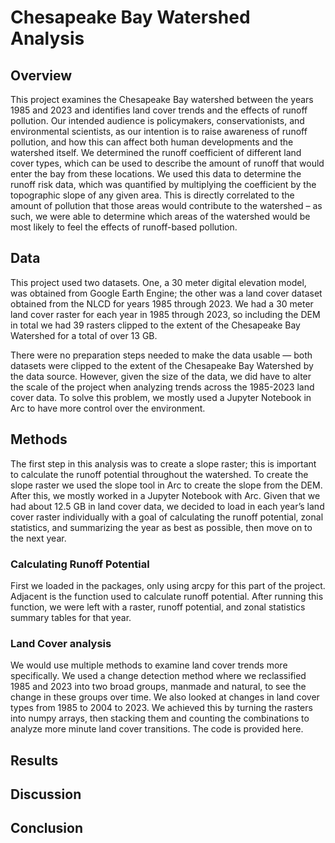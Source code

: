 # Chesapeake Bay Watershed Analysis

## Overview

This project examines the Chesapeake Bay watershed between the years 1985
and 2023 and identifies land cover trends and the effects of runoff pollution. Our
intended audience is policymakers, conservationists, and environmental scientists, as
our intention is to raise awareness of runoff pollution, and how this can affect both
human developments and the watershed itself. We determined the runoff coefficient of
different land cover types, which can be used to describe the amount of runoff that
would enter the bay from these locations. We used this data to determine the runoff risk
data, which was quantified by multiplying the coefficient by the topographic slope of any
given area. This is directly correlated to the amount of pollution that those areas would
contribute to the watershed – as such, we were able to determine which areas of the
watershed would be most likely to feel the effects of runoff-based pollution.

## Data

This project used two datasets. One, a 30 meter digital elevation model, was
obtained from Google Earth Engine; the other was a land cover dataset obtained from
the NLCD for years 1985 through 2023. We had a 30 meter land cover raster for each
year in 1985 through 2023, so including the DEM in total we had 39 rasters clipped to
the extent of the Chesapeake Bay Watershed for a total of over 13 GB.

There were no preparation steps needed to make the data usable — both
datasets were clipped to the extent of the Chesapeake Bay Watershed by the data
source. However, given the size of the data, we did have to alter the scale of the project
when analyzing trends across the 1985-2023 land cover data. To solve this problem, we
mostly used a Jupyter Notebook in Arc to have more control over the environment.

## Methods

The first step in this analysis was to create a slope raster; this is important to
calculate the runoff potential throughout the watershed. To create the slope raster we
used the slope tool in Arc to create the slope from the DEM. After this, we mostly
worked in a Jupyter Notebook with Arc.
Given that we had about 12.5 GB in land cover data, we decided to load in each
year’s land cover raster individually with a goal of calculating the runoff potential, zonal
statistics, and summarizing the year as best as possible, then move on to the next year.

### Calculating Runoff Potential

First we loaded in
the packages, only using
arcpy for this part of the
project. Adjacent is the
function used to calculate
runoff potential. After
running this function, we were left with a raster, runoff potential, and zonal statistics summary tables for that year.

### Land Cover analysis

We would use multiple methods to examine land cover trends more specifically.
We used a change detection method where we reclassified 1985 and 2023 into two
broad groups, manmade and natural, to see the change in these groups over time. We
also looked at changes in
land cover types from
1985 to 2004 to 2023. We
achieved this by turning
the rasters into numpy
arrays, then stacking
them and counting the
combinations to analyze
more minute land cover
transitions. The code is
provided here.

## Results

## Discussion

## Conclusion





